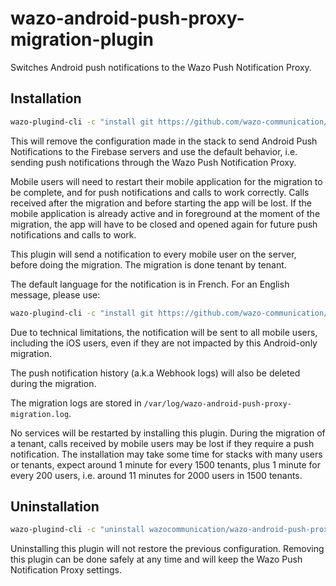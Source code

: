 # wazo-android-push-proxy-migration-plugin

Switches Android push notifications to the Wazo Push Notification Proxy.

## Installation

```sh
wazo-plugind-cli -c "install git https://github.com/wazo-communication/wazo-android-push-proxy-migration-plugin"
```

This will remove the configuration made in the stack to send Android Push
Notifications to the Firebase servers and use the default behavior, i.e.
sending push notifications through the Wazo Push Notification Proxy.

Mobile users will need to restart their mobile application for the migration to
be complete, and for push notifications and calls to work correctly. Calls
received after the migration and before starting the app will be lost. If the
mobile application is already active and in foreground at the moment of the
migration, the app will have to be closed and opened again for future push
notifications and calls to work.

This plugin will send a notification to every mobile user on the server,
before doing the migration. The migration is done tenant by tenant.

The default language for the notification is in French. For an English message,
please use:

```sh
wazo-plugind-cli -c "install git https://github.com/wazo-communication/wazo-android-push-proxy-migration-plugin --ref english"
```

Due to technical limitations, the notification will be sent to all mobile users,
including the iOS users, even if they are not impacted by this Android-only
migration.

The push notification history (a.k.a Webhook logs) will also be deleted during
the migration.

The migration logs are stored in `/var/log/wazo-android-push-proxy-migration.log`.

No services will be restarted by installing this plugin. During the migration of
a tenant, calls received by mobile users may be lost if they require a push
notification. The installation may take some time for stacks with many users or
tenants, expect around 1 minute for every 1500 tenants, plus 1 minute for every
200 users, i.e. around 11 minutes for 2000 users in 1500 tenants.

## Uninstallation

```sh
wazo-plugind-cli -c "uninstall wazocommunication/wazo-android-push-proxy-migration"
```

Uninstalling this plugin will not restore the previous configuration. Removing
this plugin can be done safely at any time and will keep the Wazo Push
Notification Proxy settings.
